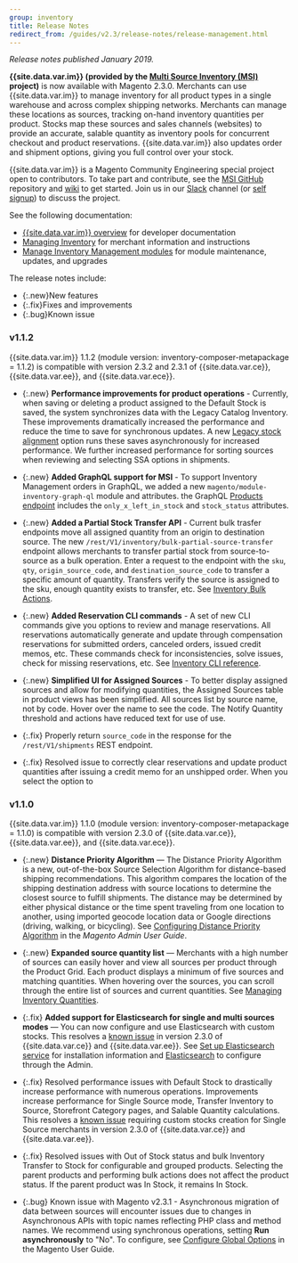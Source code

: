 ```yaml
---
group: inventory
title: Release Notes
redirect_from: /guides/v2.3/release-notes/release-management.html
---
```


*Release notes published January 2019.*

**{{site.data.var.im}} (provided by the [Multi Source Inventory (MSI)](https://github.com/magento-engcom/msi) project)** is now available with Magento 2.3.0. Merchants can use {{site.data.var.im}} to manage inventory for all product types in a single warehouse and across complex shipping networks. Merchants can manage these locations as sources, tracking on-hand inventory quantities per product. Stocks map these sources and sales channels (websites) to provide an accurate, salable quantity as inventory pools for concurrent checkout and product reservations. {{site.data.var.im}} also updates order and shipment options, giving you full control over your stock.

{{site.data.var.im}} is a Magento Community Engineering special project open to contributors. To take part and contribute, see the [MSI GitHub](https://github.com/magento-engcom/msi) repository and [wiki](https://github.com/magento-engcom/msi/wiki) to get started. Join us in our [Slack](https://magentocommeng.slack.com/messages/C5FU5E2HY) channel (or [self signup](https://tinyurl.com/engcom-slack)) to discuss the project.

See the following documentation:

- [{{site.data.var.im}} overview](https://devdocs.magento.com/guides/v2.3/inventory/index.html) for developer documentation
- [Managing Inventory](https://docs.magento.com/m2/ce/user_guide/catalog/inventory-management.html) for merchant information and instructions
- [Manage Inventory Management modules]({{site.baseurl}}/extensions/inventory-management/) for module maintenance, updates, and upgrades

The release notes include:

-   {:.new}New features
-   {:.fix}Fixes and improvements
-   {:.bug}Known issue

### v1.1.2

{{site.data.var.im}} 1.1.2 (module version: inventory-composer-metapackage = 1.1.2)  is compatible with version 2.3.2 and 2.3.1 of {{site.data.var.ce}}, {{site.data.var.ee}}, and {{site.data.var.ece}}.

- {:.new} **Performance improvements for product operations** - Currently, when saving or deleting a product assigned to the Default Stock is saved, the system synchronizes data with the Legacy Catalog Inventory. These improvements dramatically increased the performance and reduce the time to save for synchronous updates. A new [Legacy stock alignment](https://docs.magento.com/m2/ee/user_guide/catalog/inventory-options-global.html) option runs these saves asynchronously for increased performance. We further increased performance for sorting sources when reviewing and selecting SSA options in shipments. <!-- https://github.com/magento-engcom/msi/pull/2056 https://github.com/magento-engcom/msi/pull/2090 -->

- {:.new} **Added GraphQL support for MSI** - To support Inventory Management orders in GraphQL, we added a new `magento/module-inventory-graph-ql` module and attributes. the GraphQL [Products endpoint](https://devdocs.magento.com/guides/v2.3/graphql/reference/products.html) includes the `only_x_left_in_stock` and `stock_status` attributes. <!-- https://github.com/magento-engcom/msi/pull/2124 -->

- {:.new} **Added a Partial Stock Transfer API** - Current bulk trasfer endpoints move all assigned quantity from an origin to destination source. The new `/rest/V1/inventory/bulk-partial-source-transfer` endpoint allows merchants to transfer partial stock from source-to-source as a bulk operation. Enter a request to the endpoint with the `sku`, `qty`, `origin_source_code`, and `destination_source_code` to transfer a specific amount of quantity. Transfers verify the source is assigned to the sku, enough quantity exists to transfer, etc. See [Inventory Bulk Actions](https://devdocs.magento.com/guides/v2.3/rest/modules/inventory/bulk-inventory.html). <!-- https://github.com/magento-engcom/msi/pull/2117 -->

- {:.new} **Added Reservation CLI commands** - A set of new CLI commands give you options to review and manage reservations. All reservations automatically generate and update through compensation reservations for submitted orders, canceled orders, issued credit memos, etc. These commands check for inconsistencies, solve issues, check for missing reservations, etc. See [Inventory CLI reference](LINK). <!-- https://github.com/magento-engcom/msi/pull/2184 https://github.com/magento-engcom/msi/pull/2171 https://github.com/magento-engcom/msi/pull/2148 https://github.com/magento-engcom/msi/pull/2199 --> 

- {:.new} **Simplified UI for Assigned Sources** - To better display assigned sources and allow for modifying quantities, the Assigned Sources table in product views has been simplified. All sources list by source name, not by code. Hover over the name to see the code. The Notify Quantity threshold and actions have reduced text for use of use.

- {:.fix} Properly return `source_code` in the response for the `/rest/V1/shipments` REST endpoint. <!-- https://github.com/magento-engcom/msi/pull/2142 -->

- {:.fix} Resolved issue to correctly clear reservations and update product quantities after issuing a credit memo for an unshipped order. When you select the option to <!-- https://github.com/magento-engcom/msi/pull/2179 -->


### v1.1.0

{{site.data.var.im}} 1.1.0 (module version: inventory-composer-metapackage = 1.1.0)  is compatible with version 2.3.0 of {{site.data.var.ce}}, {{site.data.var.ee}}, and {{site.data.var.ece}}.

- {:.new} **Distance Priority Algorithm** — The Distance Priority Algorithm is a new, out-of-the-box Source Selection Algorithm for distance-based shipping recommendations. This algorithm compares the location of the shipping destination address with source locations to determine the closest source to fulfill shipments. The distance may be determined by either physical distance or the time spent traveling from one location to another, using imported geocode location data or Google directions (driving, walking, or bicycling). See [Configuring Distance Priority Algorithm](https://docs.magento.com/m2/ce/user_guide/catalog/inventory-configure-distance-priority.html) in the _Magento Admin User Guide_.

- {:.new} **Expanded source quantity list** — Merchants with a high number of sources can easily hover and view all sources per product through the Product Grid. Each product displays a minimum of five sources and matching quantities. When hovering over the sources, you can scroll through the entire list of sources and current quantities. See [Managing Inventory Quantities](https://docs.magento.com/m2/ce/user_guide/catalog/inventory-manage-inventory-quantities.html).

- {:.fix} **Added support for Elasticsearch for single and multi sources modes** — You can now configure and use Elasticsearch with custom stocks. This resolves a [known issue](https://devdocs.magento.com/guides/v2.3/release-notes/ReleaseNotes2.3.0OpenSource.html#known-issues) in version 2.3.0 of {{site.data.var.ce}} and {{site.data.var.ee}}. See [Set up Elasticsearch service](http://devdocs.magento.com/guides/v2.3/config-guide/elasticsearch/es-overview.html) for installation information and [Elasticsearch](https://docs.magento.com/m2/ce/user_guide/catalog/search-elasticsearch.html) to configure through the Admin. <!-- PR https://github.com/magento-engcom/msi/pull/1943 -->

- {:.fix} Resolved performance issues with Default Stock to drastically increase performance with numerous operations. Improvements increase performance for Single Source mode, Transfer Inventory to Source, Storefront Category pages, and Salable Quantity calculations. This resolves a [known issue](https://devdocs.magento.com/guides/v2.3/release-notes/ReleaseNotes2.3.0OpenSource.html#known-issues) requiring custom stocks creation for Single
Source merchants in version 2.3.0 of {{site.data.var.ce}} and {{site.data.var.ee}}.  <!-- All Performance Track issues resolved
https://github.com/magento-engcom/msi/issues?q=is%3Aopen+is%3Aissue+label%3APerformance -->

- {:.fix} Resolved issues with Out of Stock status and bulk Inventory Transfer to Stock for configurable and grouped products. Selecting the parent products and performing bulk actions does not affect the product status. If the parent product was In Stock, it remains In Stock.
<!-- PR https://github.com/magento-engcom/msi/pull/1972 -->

- {:.bug} Known issue with Magento v2.3.1 - Asynchronous migration of data between sources will encounter issues due to changes in Asynchronous APIs with topic names reflecting PHP class and method names. We recommend using synchronous operations, setting **Run asynchronously** to "No". To configure, see [Configure Global Options](https://docs.magento.com/m2/ee/user_guide/catalog/inventory-options-global.html) in the Magento User Guide.
